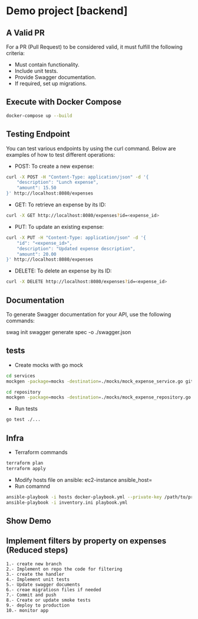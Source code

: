 # Demo project [backend]
## A Valid PR

For a PR (Pull Request) to be considered valid, it must fulfill the following criteria:

- Must contain functionality.
- Include unit tests.
- Provide Swagger documentation.
- If required, set up migrations.

## Execute with Docker Compose

```bash
docker-compose up --build
```

## Testing Endpoint
You can test various endpoints by using the curl command. Below are examples of how to test different operations:

- POST: To create a new expense:
```bash
curl -X POST -H "Content-Type: application/json" -d '{
    "description": "Lunch expense",
    "amount": 15.50
}' http://localhost:8080/expenses
```

- GET: To retrieve an expense by its ID:
```bash
curl -X GET http://localhost:8080/expenses?id=<expense_id>
```

- PUT: To update an existing expense:
```bash
curl -X PUT -H "Content-Type: application/json" -d '{
    "id": "<expense_id>",
    "description": "Updated expense description",
    "amount": 20.00
}' http://localhost:8080/expenses
```

- DELETE: To delete an expense by its ID:
```bash
curl -X DELETE http://localhost:8080/expenses?id=<expense_id>
```

## Documentation
To generate Swagger documentation for your API, use the following commands:

swag init
swagger generate spec -o ./swagger.json

## tests
- Create mocks with go mock
```bash
cd services
mockgen -package=mocks -destination=./mocks/mock_expense_service.go github.com/demo-talent/services ExpenseService
```
```bash
cd repository
mockgen -package=mocks -destination=./mocks/mock_expense_repository.go github.com/demo-talent/repository ExpenseRepositoryInterface
```
- Run tests
```bash
go test ./...
```

## Infra
- Terraform commands
```bash
terraform plan
terraform apply
```

- Modify hosts file on ansible: 
ec2-instance ansible_host=<public-ip-address>
- Run comamnd
```bash
ansible-playbook -i hosts docker-playbook.yml --private-key /path/to/private-key.pem -e "db_password=your_secure_password"
ansible-playbook -i inventory.ini playbook.yml
```

## Show Demo
## Implement filters by property on expenses (Reduced steps)
    1.- create new branch
    2.- Implement on repo the code for filtering
    3.- create the handler
    4.- Implement unit tests
    5.- Update swagger documents
    6.- creae migratiosn files if needed
    7.- Commit and push
    8.- Create or update smoke tests
    9.- deploy to production
    10.- monitor app